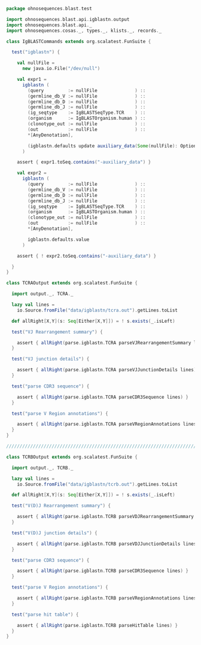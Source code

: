 
```scala
package ohnosequences.blast.test

import ohnosequences.blast.api.igblastn.output
import ohnosequences.blast.api._
import ohnosequences.cosas._, types._, klists._, records._

class IgBLASTCommands extends org.scalatest.FunSuite {

  test("igblastn") {

    val nullFile =
      new java.io.File("/dev/null")

    val expr1 =
      igblastn (
        (query         := nullFile              ) ::
        (germline_db_V := nullFile              ) ::
        (germline_db_D := nullFile              ) ::
        (germline_db_J := nullFile              ) ::
        (ig_seqtype    := IgBLASTSeqType.TCR    ) ::
        (organism      := IgBLASTOrganism.human ) ::
        (clonotype_out := nullFile              ) ::
        (out           := nullFile              ) ::
        *[AnyDenotation],

        (igblastn.defaults update auxiliary_data(Some(nullFile): Option[java.io.File]) :: *[AnyDenotation]).value
      )

    assert { expr1.toSeq.contains("-auxiliary_data") }

    val expr2 =
      igblastn (
        (query         := nullFile              ) ::
        (germline_db_V := nullFile              ) ::
        (germline_db_D := nullFile              ) ::
        (germline_db_J := nullFile              ) ::
        (ig_seqtype    := IgBLASTSeqType.TCR    ) ::
        (organism      := IgBLASTOrganism.human ) ::
        (clonotype_out := nullFile              ) ::
        (out           := nullFile              ) ::
        *[AnyDenotation],

        igblastn.defaults.value
      )

    assert { ! expr2.toSeq.contains("-auxiliary_data") }

  }
}

class TCRAOutput extends org.scalatest.FunSuite {

  import output._, TCRA._

  lazy val lines =
    io.Source.fromFile("data/igblastn/tcra.out").getLines.toList

  def allRight[X,Y](s: Seq[Either[X,Y]]) = ! s.exists(_.isLeft)

  test("VJ Rearrangement summary") {

    assert { allRight(parse.igblastn.TCRA parseVJRearrangementSummary lines) }
  }

  test("VJ junction details") {

    assert { allRight(parse.igblastn.TCRA parseVJJunctionDetails lines) }
  }

  test("parse CDR3 sequence") {

    assert { allRight(parse.igblastn.TCRA parseCDR3Sequence lines) }
  }

  test("parse V Region annotations") {

    assert { allRight(parse.igblastn.TCRA parseVRegionAnnotations lines) }
  }
}

/////////////////////////////////////////////////////////////////////////////////////////

class TCRBOutput extends org.scalatest.FunSuite {

  import output._, TCRB._

  lazy val lines =
    io.Source.fromFile("data/igblastn/tcrb.out").getLines.toList

  def allRight[X,Y](s: Seq[Either[X,Y]]) = ! s.exists(_.isLeft)

  test("V(D)J Rearrangement summary") {

    assert { allRight(parse.igblastn.TCRB parseVDJRearrangementSummary lines) }
  }

  test("V(D)J junction details") {

    assert { allRight(parse.igblastn.TCRB parseVDJJunctionDetails lines) }
  }

  test("parse CDR3 sequence") {

    assert { allRight(parse.igblastn.TCRB parseCDR3Sequence lines) }
  }

  test("parse V Region annotations") {

    assert { allRight(parse.igblastn.TCRB parseVRegionAnnotations lines) }
  }

  test("parse hit table") {

    assert { allRight(parse.igblastn.TCRB parseHitTable lines) }
  }
}

```




[test/scala/CommandGeneration.scala]: CommandGeneration.scala.md
[test/scala/igblastnClonotypesOutput.scala]: igblastnClonotypesOutput.scala.md
[test/scala/OutputParsing.scala]: OutputParsing.scala.md
[test/scala/OutputFieldsSpecification.scala]: OutputFieldsSpecification.scala.md
[test/scala/igblastn.scala]: igblastn.scala.md
[main/scala/api/outputFields.scala]: ../../main/scala/api/outputFields.scala.md
[main/scala/api/options.scala]: ../../main/scala/api/options.scala.md
[main/scala/api/package.scala]: ../../main/scala/api/package.scala.md
[main/scala/api/expressions.scala]: ../../main/scala/api/expressions.scala.md
[main/scala/api/parse/igblastn.scala]: ../../main/scala/api/parse/igblastn.scala.md
[main/scala/api/commands/blastn.scala]: ../../main/scala/api/commands/blastn.scala.md
[main/scala/api/commands/blastp.scala]: ../../main/scala/api/commands/blastp.scala.md
[main/scala/api/commands/tblastx.scala]: ../../main/scala/api/commands/tblastx.scala.md
[main/scala/api/commands/tblastn.scala]: ../../main/scala/api/commands/tblastn.scala.md
[main/scala/api/commands/blastx.scala]: ../../main/scala/api/commands/blastx.scala.md
[main/scala/api/commands/makeblastdb.scala]: ../../main/scala/api/commands/makeblastdb.scala.md
[main/scala/api/commands/igblastn.scala]: ../../main/scala/api/commands/igblastn.scala.md